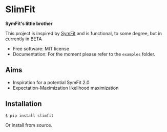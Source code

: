 SlimFit
=======


**SymFit's little brother**


This project is inspired by [SymFit](https://github.com/tBuLi/symfit) and is functional, to some degree, but in currently in BETA

* Free software: MIT license
* Documentation: For the moment please refer to the `examples` folder.


Aims
----

* Inspiration for a potential SymFit 2.0
* Expectation-Maximization likelihood maximization

Installation
------------

```console
$ pip install slimfit
```

Or install from source.
